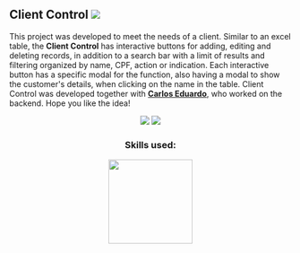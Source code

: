 ## Client Control <img src="https://media.discordapp.net/attachments/1015469538738970636/1097648750299717653/cc-icon.png?width=25&height=25">

This project was developed to meet the needs of a client. Similar to an excel table, the **Client Control** has interactive buttons for adding, editing and deleting records, in addition to a search bar with a limit of results and filtering organized by name, CPF, action or indication. Each interactive button has a specific modal for the function, also having a modal to show the customer's details, when clicking on the name in the table. Client Control was developed together with **[Carlos Eduardo](https://github.com/CarlosE-Dev)**, who worked on the backend. Hope you like the idea!

<div align="center">
  <img src="https://media.discordapp.net/attachments/1015469538738970636/1097645265525153828/image.png?width=1440&height=522">
  <img src="https://media.discordapp.net/attachments/1015469538738970636/1097645485398958240/image.png?width=1440&height=447">
</div>

<div align="center">
  <h3>Skills used:</h3>
  <img width="150" src="https://skills.thijs.gg/icons?i=html,css,js,react" >
</div>
   
